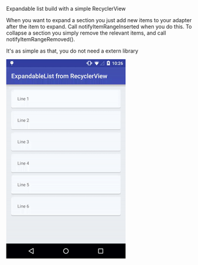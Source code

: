 Expandable list build with a simple RecyclerView

When you want to expand a section you just add new items to your adapter after the item to expand. 
Call notifyItemRangeInserted when you do this. 
To collapse a section you simply remove the relevant items, and call notifyItemRangeRemoved().

It's as simple as that, you do not need a extern library

![Video](video_readme.gif "Expandable list build up on a simple RecyclerView")
